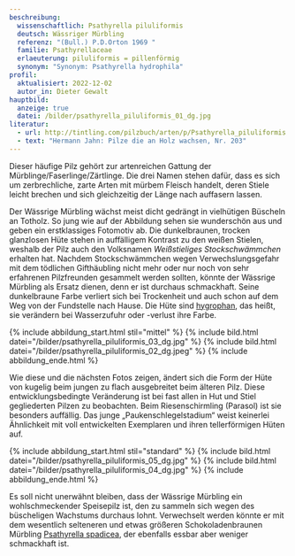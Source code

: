 ```yaml
---
beschreibung:
  wissenschaftlich: Psathyrella piluliformis
  deutsch: Wässriger Mürbling
  referenz: "(Bull.) P.D.Orton 1969 "
  familie: Psathyrellaceae
  erlaeuterung: piluliformis = pillenförmig
  synonym: "Synonym: Psathyrella hydrophila"
profil:
  aktualisiert: 2022-12-02
  autor_in: Dieter Gewalt
hauptbild:
  anzeige: true
  datei: /bilder/psathyrella_piluliformis_01_dg.jpg
literatur:
  - url: http://tintling.com/pilzbuch/arten/p/Psathyrella_piluliformis.html
  - text: "Hermann Jahn: Pilze die an Holz wachsen, Nr. 203"
---
```

Dieser häufige Pilz gehört zur artenreichen Gattung der Mürblinge/Faserlinge/Zärtlinge. Die drei Namen stehen dafür, dass es sich um zerbrechliche, zarte Arten mit mürbem Fleisch handelt, deren Stiele leicht brechen und sich gleichzeitig der Länge nach auffasern lassen.

Der Wässrige Mürbling wächst meist dicht gedrängt in vielhütigen Büscheln an Totholz. So jung wie auf der Abbildung sehen sie wunderschön aus und geben ein erstklassiges Fotomotiv ab. Die dunkelbraunen, trocken glanzlosen Hüte stehen in auffälligem Kontrast zu den weißen Stielen, weshalb der Pilz auch den Volksnamen *Weißstieliges Stockschwämmchen* erhalten hat. Nachdem Stockschwämmchen wegen Verwechslungsgefahr mit dem tödlichen Gifthäubling nicht mehr oder nur noch von sehr erfahrenen Pilzfreunden gesammelt werden sollten, könnte der Wässrige Mürbling als Ersatz dienen, denn er ist durchaus schmackhaft. Seine dunkelbraune Farbe verliert sich bei Trockenheit und auch schon auf dem Weg von der Fundstelle nach Hause. Die Hüte sind [hygrophan](hygrophan "Glossar"), das heißt, sie verändern bei Wasserzufuhr oder -verlust ihre Farbe.

{% include abbildung_start.html stil="mittel" %}
{% include bild.html datei="/bilder/psathyrella_piluliformis_03_dg.jpg" %}
{% include bild.html datei="/bilder/psathyrella_piluliformis_02_dg.jpeg" %}
{% include abbildung_ende.html %}

Wie diese und die nächsten Fotos zeigen, ändert sich die Form der Hüte von kugelig beim jungen zu flach ausgebreitet beim älteren Pilz. Diese entwicklungsbedingte Veränderung ist bei fast allen in Hut und Stiel gegliederten Pilzen zu beobachten. Beim Riesenschirmling (Parasol) ist sie besonders auffällig. Das junge „Paukenschlegelstadium“ weist keinerlei Ähnlichkeit mit voll entwickelten Exemplaren und ihren tellerförmigen Hüten auf.

{% include abbildung_start.html stil="standard" %}
{% include bild.html datei="/bilder/psathyrella_piluliformis_05_dg.jpg" %}
{% include bild.html datei="/bilder/psathyrella_piluliformis_04_dg.jpg" %}
{% include abbildung_ende.html %}

Es soll nicht unerwähnt bleiben, dass der Wässrige Mürbling ein wohlschmeckender Speisepilz ist, den zu sammeln sich wegen des büscheligen Wachstums durchaus lohnt. Verwechselt werden könnte er mit dem wesentlich selteneren und etwas größeren Schokoladenbraunen Mürbling [Psathyrella spadicea](/pilze/psathyrella-spadicea-schokoladenbrauner-mürbling), der ebenfalls essbar aber weniger schmackhaft ist.